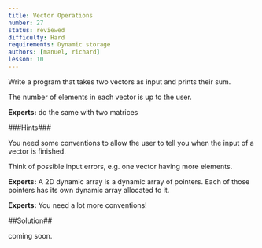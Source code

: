 ```yaml
---
title: Vector Operations
number: 27
status: reviewed
difficulty: Hard
requirements: Dynamic storage
authors: [manuel, richard]
lesson: 10
---
```


Write a program that takes two vectors as input and prints their sum.

The number of elements in each vector is up to the user.

**Experts:** do the same with two matrices

###Hints###

You need some conventions to allow the user to tell you when the input of a vector is finished.

Think of possible input errors, e.g. one vector having more elements.

**Experts:** A 2D dynamic array is a dynamic array of pointers. Each of those pointers has its own dynamic array allocated to it.

**Experts:** You need a lot more conventions!

##Solution##

coming soon.

<!--

-->
